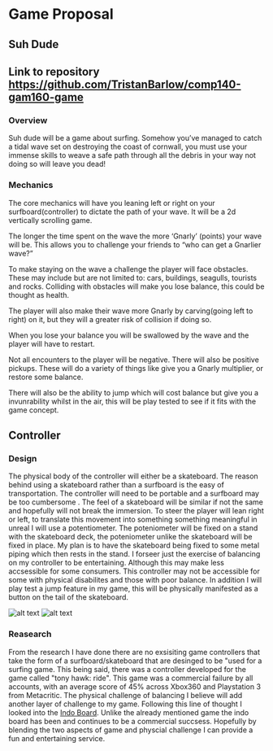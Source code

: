 ﻿# **Game Proposal**

## **Suh Dude**

## **Link to repository** https://github.com/TristanBarlow/comp140-gam160-game

### **Overview**
Suh dude will be a game about surfing. Somehow you’ve managed to catch a tidal wave set on destroying the coast of cornwall, you must use your immense skills to weave a safe path through all the debris in your way not doing so will leave you dead!

### **Mechanics**
The core mechanics will have you leaning left or right on your surfboard(controller) to dictate the path of your wave. It will be a 2d vertically scrolling game.

The longer the time spent on the wave the more ‘Gnarly’ (points) your wave will be. This allows  you to challenge your friends to “who can get a Gnarlier wave?” 

To make staying on the wave a challenge the player will face obstacles. These may include but are not limited to: cars, buildings, seagulls, tourists and rocks.  Colliding with obstacles will make you lose balance, this could be thought as health. 

The player will also make their wave more Gnarly by carving(going left to right) on it, but they will a greater risk of collision if doing so.

When you lose your balance you will be swallowed by the wave and the player will have to restart.

Not all encounters to the player will be negative. There will also be positive pickups. These will do a variety of things like give you a Gnarly multiplier, or restore some balance.

There will also be the ability to jump which will cost balance but give you a invunrability whilst in the air, this will be play tested to see if it fits with the game concept.

## **Controller**

### **Design**
The physical body of the controller will either be a skateboard. The reason behind using a skateboard rather than a surfboard is the easy of transportation. The controller will need to be portable and a surfboard may be too cumbersome . The feel of a skateboard will be similar if not the same and hopefully will not break the immersion. To steer the player will lean right or left, to translate this movement into something something meaningful in unreal I will use a potentiometer. The poteniometer will be fixed on a stand with the skateboard deck, the poteniometer unlike the skateboard will be fixed in place. My plan is to have the skateboard being fixed to some metal piping which then rests in the stand. I forseer just the exercise of balancing on my controller to be entertaining. Although this may make less accsessible for some consumers. This controller may not be accessible for some with physical disabilites and those with poor balance. In addition I will play test a jump feature in my game, this will be physically manifested as a button on the tail of the skateboard. 

![alt text](https://github.com/TristanBarlow/comp140-gam160-game/blob/master/skateboardDesign.png)
![alt text](https://github.com/TristanBarlow/comp140-gam160-game/blob/master/Controller%20Base.png)

### **Reasearch**
From the research I have done there are no exsisiting game controllers that take the form of a surfboard/skateboard that are desinged to be "used for a surfing game. This being said, there was a controller developed for the game called "tony hawk: ride". This game was a commercial failure by all accounts, with an average score of 45% across Xbox360 and Playstation 3 from Metacritic.
The physical challenge of balancing I believe will add another layer of challenge to my game. Following this line of thought I looked into the [Indo Board](http://indoboard.eu/en/). Unlike the already mentioned game the indo board has been and continues to be a commercial succsess. Hopefully by blending the two aspects of game and physcial challenge I can provide a fun and entertaining service.
